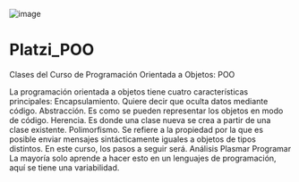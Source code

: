 ![image](https://user-images.githubusercontent.com/49075648/135676744-b4df1fce-de36-41c6-b4c1-7ddcba512a1b.png)
# Platzi_POO
Clases del Curso de Programación Orientada a Objetos: POO

La programación orientada a objetos tiene cuatro características principales:
Encapsulamiento. Quiere decir que oculta datos mediante código.
Abstracción. Es como se pueden representar los objetos en modo de código.
Herencia. Es donde una clase nueva se crea a partir de una clase existente.
Polimorfismo. Se refiere a la propiedad por la que es posible enviar mensajes sintácticamente iguales a objetos de tipos distintos.
En este curso, los pasos a seguir será.
Análisis
Plasmar
Programar
La mayoría solo aprende a hacer esto en un lenguajes de programación, aquí se tiene una variabilidad.


